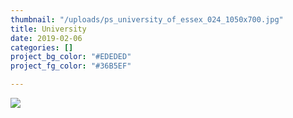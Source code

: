 ```yaml
---
thumbnail: "/uploads/ps_university_of_essex_024_1050x700.jpg"
title: University
date: 2019-02-06
categories: []
project_bg_color: "#EDEDED"
project_fg_color: "#36B5EF"

---
```

![](/uploads/cody-davis-253925-unsplash.jpg)